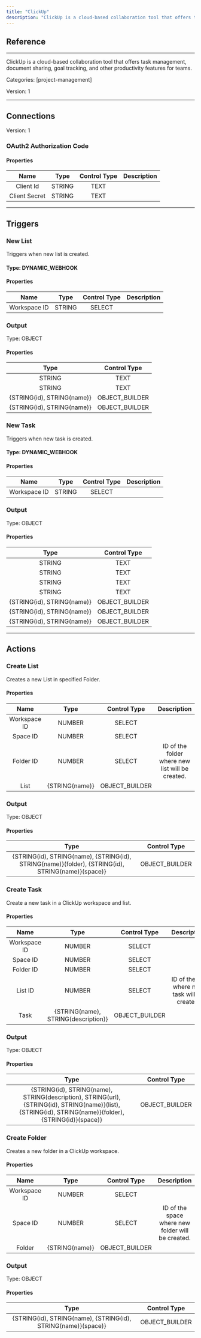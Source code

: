 ```yaml
---
title: "ClickUp"
description: "ClickUp is a cloud-based collaboration tool that offers task management, document sharing, goal tracking, and other productivity features for teams."
---
```

## Reference
<hr />

ClickUp is a cloud-based collaboration tool that offers task management, document sharing, goal tracking, and other productivity features for teams.


Categories: [project-management]


Version: 1

<hr />



## Connections

Version: 1


### OAuth2 Authorization Code

#### Properties

|      Name      |     Type     |     Control Type     |     Description     |
|:--------------:|:------------:|:--------------------:|:-------------------:|
| Client Id | STRING | TEXT  |  |
| Client Secret | STRING | TEXT  |  |





<hr />



## Triggers


### New List
Triggers when new list is created.

#### Type: DYNAMIC_WEBHOOK
#### Properties

|      Name      |     Type     |     Control Type     |     Description     |
|:--------------:|:------------:|:--------------------:|:-------------------:|
| Workspace ID | STRING | SELECT  |  |


### Output



Type: OBJECT


#### Properties

|     Type     |     Control Type     |
|:------------:|:--------------------:|
| STRING | TEXT  |
| STRING | TEXT  |
| {STRING\(id), STRING\(name)} | OBJECT_BUILDER  |
| {STRING\(id), STRING\(name)} | OBJECT_BUILDER  |







### New Task
Triggers when new task is created.

#### Type: DYNAMIC_WEBHOOK
#### Properties

|      Name      |     Type     |     Control Type     |     Description     |
|:--------------:|:------------:|:--------------------:|:-------------------:|
| Workspace ID | STRING | SELECT  |  |


### Output



Type: OBJECT


#### Properties

|     Type     |     Control Type     |
|:------------:|:--------------------:|
| STRING | TEXT  |
| STRING | TEXT  |
| STRING | TEXT  |
| STRING | TEXT  |
| {STRING\(id), STRING\(name)} | OBJECT_BUILDER  |
| {STRING\(id), STRING\(name)} | OBJECT_BUILDER  |
| {STRING\(id), STRING\(name)} | OBJECT_BUILDER  |







<hr />



## Actions


### Create List
Creates a new List in specified Folder.

#### Properties

|      Name      |     Type     |     Control Type     |     Description     |
|:--------------:|:------------:|:--------------------:|:-------------------:|
| Workspace ID | NUMBER | SELECT  |  |
| Space ID | NUMBER | SELECT  |  |
| Folder ID | NUMBER | SELECT  |  ID of the folder where new list will be created.  |
| List | {STRING\(name)} | OBJECT_BUILDER  |  |


### Output



Type: OBJECT


#### Properties

|     Type     |     Control Type     |
|:------------:|:--------------------:|
| {STRING\(id), STRING\(name), {STRING\(id), STRING\(name)}\(folder), {STRING\(id), STRING\(name)}\(space)} | OBJECT_BUILDER  |






### Create Task
Create a new task in a ClickUp workspace and list.

#### Properties

|      Name      |     Type     |     Control Type     |     Description     |
|:--------------:|:------------:|:--------------------:|:-------------------:|
| Workspace ID | NUMBER | SELECT  |  |
| Space ID | NUMBER | SELECT  |  |
| Folder ID | NUMBER | SELECT  |  |
| List ID | NUMBER | SELECT  |  ID of the list where new task will be created.  |
| Task | {STRING\(name), STRING\(description)} | OBJECT_BUILDER  |  |


### Output



Type: OBJECT


#### Properties

|     Type     |     Control Type     |
|:------------:|:--------------------:|
| {STRING\(id), STRING\(name), STRING\(description), STRING\(url), {STRING\(id), STRING\(name)}\(list), {STRING\(id), STRING\(name)}\(folder), {STRING\(id)}\(space)} | OBJECT_BUILDER  |






### Create Folder
Creates a new folder in a ClickUp workspace.

#### Properties

|      Name      |     Type     |     Control Type     |     Description     |
|:--------------:|:------------:|:--------------------:|:-------------------:|
| Workspace ID | NUMBER | SELECT  |  |
| Space ID | NUMBER | SELECT  |  ID of the space where new folder will be created.  |
| Folder | {STRING\(name)} | OBJECT_BUILDER  |  |


### Output



Type: OBJECT


#### Properties

|     Type     |     Control Type     |
|:------------:|:--------------------:|
| {STRING\(id), STRING\(name), {STRING\(id), STRING\(name)}\(space)} | OBJECT_BUILDER  |






